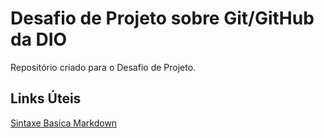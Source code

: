 # Desafio de Projeto sobre Git/GitHub da DIO
Repositório criado para o Desafio de Projeto.

## Links Úteis

[Sintaxe Basica Markdown](https://markdown.net.br/sintaxe-basica/)
